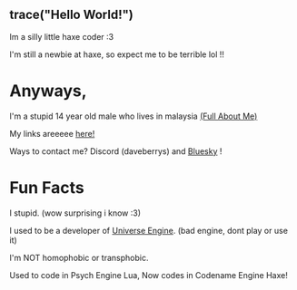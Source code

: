 ## trace("Hello World!")

Im a silly little haxe coder :3

I'm still a newbie at haxe, so expect me to be terrible lol !!

# Anyways,

I'm a stupid 14 year old male who lives in malaysia [(Full About Me)](https://daveberry.netlify.app/daveberry/aboutme)

My links areeeee [here!](https://daveberry.netlify.app/)

Ways to contact me? Discord (daveberrys) and [Bluesky](https://bsky.app/profile/weirdpersontbh.bsky.social) !

# Fun Facts

I stupid. (wow surprising i know :3)

I used to be a developer of [Universe Engine](https://github.com/VideoBotYT/Universe-Engine). (bad engine, dont play or use it)

I'm NOT homophobic or transphobic.

Used to code in Psych Engine Lua, Now codes in Codename Engine Haxe!
